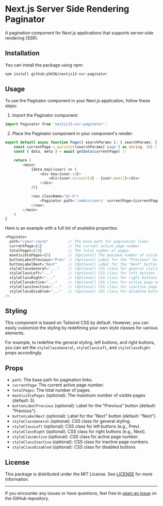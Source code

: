 # Next.js Server Side Rendering Paginator

A pagination component for Next.js applications that supports server-side rendering (SSR).

## Installation

You can install the package using npm:

```bash
npm install github:p9436/nextjs13-ssr-paginator
```

## Usage

To use the Paginator component in your Next.js application, follow these steps:

1. Import the Paginator component:

```javascript
import Paginator from 'nextjs13-ssr-paginator';
```

2. Place the Paginator component in your component's render:


```typescript
export default async function Page({ searchParams }: { searchParams: { [key: string]: string | string[] | undefined } }) {
    const currentPage = parseInt(searchParams['page'] as string, 10) || 1
    const { data, meta } = await getData(currentPage) // 

    return (
        <main>
            {data.map((user) => (
                <div key={user.id}>
                    <div>{user.accountId} - {user.email}</div>
                </div>
            ))}

            <nav className="pt-6">
                <Paginator path='/admin/users' currentPage={currentPage} totalPages={meta.totalPages}/>
            </nav>
        </main>
    )
}
```

Here is an example with a full list of available properties:

```javascript
<Paginator
  path="/your-route"         // The base path for pagination links
  currentPage={1}            // The current active page number
  totalPages={10}            // The total number of pages
  maxVisiblePages={5}        // (Optional) The maximum number of visible pages
  buttonLabelPrevious="Prev" // (Optional) Label for the "Previous" button
  buttonLabelNext="Next"     // (Optional) Label for the "Next" button
  styleClassGeneral="..."    // (Optional) CSS class for general styling
  styleClassLeft="..."       // (Optional) CSS class for left buttons (e.g., Prev)
  styleClassRight="..."      // (Optional) CSS class for right buttons (e.g., Next)
  styleClassActive="..."     // (Optional) CSS class for active page number
  styleClassInactive="..."   // (Optional) CSS class for inactive page numbers
  styleClassDisabled="..."   // (Optional) CSS class for disabled buttons
/>
```

## Styling

This component is based on Tailwind CSS by default. However, you can easily customize the styling by redefining your own style classes for various elements.

For example, to redefine the general styling, left buttons, and right buttons, you can set the `styleClassGeneral`, `styleClassLeft`, and `styleClassRight` props accordingly.

## Props

- `path`: The base path for pagination links.
- `currentPage`: The current active page number.
- `totalPages`: The total number of pages.
- `maxVisiblePages` (optional): The maximum number of visible pages (default: 5).
- `buttonLabelPrevious` (optional): Label for the "Previous" button (default: "Previous").
- `buttonLabelNext` (optional): Label for the "Next" button (default: "Next").
- `styleClassGeneral` (optional): CSS class for general styling.
- `styleClassLeft` (optional): CSS class for left buttons (e.g., Prev).
- `styleClassRight` (optional): CSS class for right buttons (e.g., Next).
- `styleClassActive` (optional): CSS class for active page number.
- `styleClassInactive` (optional): CSS class for inactive page numbers.
- `styleClassDisabled` (optional): CSS class for disabled buttons.

## License

This package is distributed under the MIT License. See [LICENSE](LICENSE) for more information.

---

If you encounter any issues or have questions, feel free to [open an issue](https://github.com/your-username/nextjs13-ssr-paginator/issues) on the GitHub repository.
